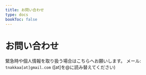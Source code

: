 ```yaml
---
title: お問い合わせ
type: docs
bookToc: false
---
```


# お問い合わせ

緊急時や個人情報を取り扱う場合はこちらへお願いします。
メール: `tnakkaa[at]gmail.com` ([at]を@に読み替えてください)